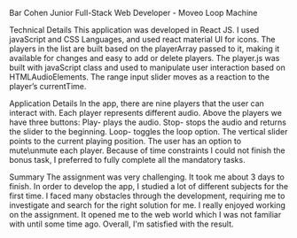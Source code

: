 Bar Cohen
Junior Full-Stack Web Developer - Moveo
Loop Machine

Technical Details
This application was developed in React JS. 
I used javaScript and CSS Languages, and used react material UI for icons. The players in the list are built based on the playerArray passed to it, making it available for changes and easy to add or delete players. 
The player.js was built with javaScript class and used to manipulate user interaction based on HTMLAudioElements.
The range input slider moves as a reaction to the player’s currentTime.

Application Details
In the app, there are nine players that the user can interact with.
Each player represents different audio.
Above the players we have three buttons: 
Play- plays the audio.
Stop- stops the audio and returns the slider to the beginning.
Loop- toggles the loop option.
The vertical slider points to the current playing position.
The user has an option to mute\unmute each player. 
Because of time constraints I could not finish the bonus task, I preferred to fully complete all the mandatory tasks.

Summary
The assignment was very challenging. It took me about 3 days to finish.
In order to develop the app, I studied a lot of different subjects for the first time. I faced many obstacles through the development, requiring me to investigate and search for the right solution for me. 
I really enjoyed working on the assignment. It opened me to the web world which I was not familiar with until some time ago. Overall,  I'm satisfied with the result.

<!-- Project source code- https://github.com/barcohen65/loopmachine
Deployment app website- https://loopmachine-bar-cohen.netlify.app/ -->

